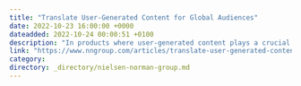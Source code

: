 ```yaml
---
title: "Translate User-Generated Content for Global Audiences"
date: 2022-10-23 16:00:00 +0000
dateadded: 2022-10-24 00:00:51 +0100
description: "In products where user-generated content plays a crucial role, automatically translate it or provide a Translate All button to benefit global visitors."
link: "https://www.nngroup.com/articles/translate-user-generated-content/"
category:
directory: _directory/nielsen-norman-group.md
---
```

